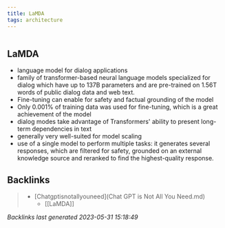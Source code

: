 ```yaml
---
title: LaMDA
tags: architecture 
---
```

```toc
```
## LaMDA
- language model for dialog applications
- family of transformer-based neural language models specialized for dialog which have up to 137B parameters and are pre-trained on 1.56T words of public dialog data and web text.
- Fine-tuning can enable for safety and factual grounding of the model
- Only 0.001% of training data was used for fine-tuning, which is a great achievement of the model
- dialog modes take advantage of Transformers' ability to present long-term dependencies in text
- generally very well-suited for model scaling
- use of a single model to perform multiple tasks: it generates several responses, which are filtered for safety, grounded on an external knowledge source and reranked to find the highest-quality response.

## Backlinks

> - [Chatgptisnotallyouneed](Chat GPT is Not All You Need.md)
>   - [[LaMDA]]

_Backlinks last generated 2023-05-31 15:18:49_
